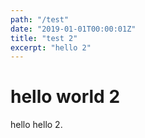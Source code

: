 ```yaml
---
path: "/test"
date: "2019-01-01T00:00:01Z"
title: "test 2"
excerpt: "hello 2"
---
```


# hello world 2

hello hello 2.
